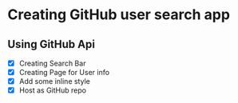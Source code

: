# Creating GitHub user search app

## Using GitHub Api

- [x] Creating Search Bar
- [x] Creating Page for User info
- [x] Add some inline style
- [x] Host as GitHub repo